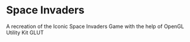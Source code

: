 # Space Invaders
A recreation of the Iconic Space Invaders Game with the help of OpenGL Utility Kit GLUT
